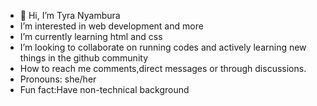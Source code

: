 - 👋 Hi, I’m Tyra Nyambura
-  I’m interested in web development and more
-  I’m currently learning html and css
-  I’m looking to collaborate on running codes and actively learning new things in the github community
-  How to reach me comments,direct messages or through discussions.
-  Pronouns: she/her
-  Fun fact:Have non-technical background

<!---
BRAKES21/BRAKES21 is a ✨ special ✨ repository because its `README.md` (this file) appears on your GitHub profile.
You can click the Preview link to take a look at your changes.
--->
